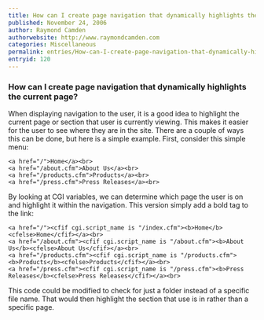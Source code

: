 ```yaml
---
title: How can I create page navigation that dynamically highlights the current page?
published: November 24, 2006
author: Raymond Camden
authorwebsite: http://www.raymondcamden.com
categories: Miscellaneous
permalink: entries/How-can-I-create-page-navigation-that-dynamically-highlights-the-current-page.html
entryid: 120
---
```


<h3>How can I create page navigation that dynamically highlights the current page?</h3>

<p>
When displaying navigation to the user, it is a good idea to highlight the current page or section that user is currently viewing. This makes it easier for the user to see where they are in the site. There are a couple of ways this can be done, but here is a simple example. First, consider this simple menu:
</p>

<pre><code class="language-markup">&lt;a href=&quot;/&quot;&gt;Home&lt;/a&gt;&lt;br&gt;
&lt;a href=&quot;/about.cfm&quot;&gt;About Us&lt;/a&gt;&lt;br&gt;
&lt;a href=&quot;/products.cfm&quot;&gt;Products&lt;/a&gt;&lt;br&gt;
&lt;a href=&quot;/press.cfm&quot;&gt;Press Releases&lt;/a&gt;&lt;br&gt;
</code></pre>

<p>
By looking at CGI variables, we can determine which page the user is on and highlight it within the navigation. This version simply add a bold tag to the link:
</p>

<pre><code class="language-markup">&lt;a href=&quot;/&quot;&gt;&lt;cfif cgi.script_name is &quot;/index.cfm&quot;&gt;&lt;b&gt;Home&lt;/b&gt;&lt;cfelse&gt;Home&lt;/cfif&gt;&lt;/a&gt;&lt;br&gt;
&lt;a href=&quot;/about.cfm&quot;&gt;&lt;cfif cgi.script_name is &quot;/about.cfm&quot;&gt;&lt;b&gt;About Us&lt;/b&gt;&lt;cfelse&gt;About Us&lt;/cfif&gt;&lt;/a&gt;&lt;br&gt;
&lt;a href=&quot;/products.cfm&quot;&gt;&lt;cfif cgi.script_name is &quot;/products.cfm&quot;&gt;&lt;b&gt;Products&lt;/b&gt;&lt;cfelse&gt;Products&lt;/cfif&gt;&lt;/a&gt;&lt;br&gt;
&lt;a href=&quot;/press.cfm&quot;&gt;&lt;cfif cgi.script_name is &quot;/press.cfm&quot;&gt;&lt;b&gt;Press Releases&lt;/b&gt;&lt;cfelse&gt;Press Releases&lt;/cfif&gt;&lt;/a&gt;&lt;br&gt;
</code></pre>

<p>
This code could be modified to check for just a folder instead of a specific file name. That would then highlight the section that use is in rather than a specific page.
</p>



